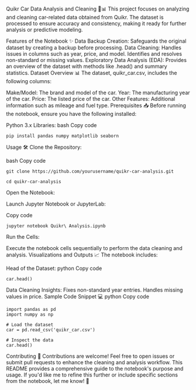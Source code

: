 Quikr Car Data Analysis and Cleaning 🚗📊
This project focuses on analyzing and cleaning car-related data obtained from Quikr. The dataset is processed to ensure accuracy and consistency, making it ready for further analysis or predictive modeling.

Features of the Notebook ✨
Data Backup Creation:
Safeguards the original dataset by creating a backup before processing.
Data Cleaning:
Handles issues in columns such as year, price, and model.
Identifies and resolves non-standard or missing values.
Exploratory Data Analysis (EDA):
Provides an overview of the dataset with methods like .head() and summary statistics.
Dataset Overview 📊
The dataset, quikr_car.csv, includes the following columns:

Make/Model: The brand and model of the car.
Year: The manufacturing year of the car.
Price: The listed price of the car.
Other Features: Additional information such as mileage and fuel type.
Prerequisites 📥
Before running the notebook, ensure you have the following installed:

Python 3.x
Libraries:
bash
Copy code
```
pip install pandas numpy matplotlib seaborn
```
Usage 🛠️
Clone the Repository:

bash
Copy code
```
git clone https://github.com/yourusername/quikr-car-analysis.git

cd quikr-car-analysis
```
Open the Notebook:

Launch Jupyter Notebook or JupyterLab:

Copy code
```
jupyter notebook Quikr\ Analysis.ipynb
```
Run the Cells:

Execute the notebook cells sequentially to perform the data cleaning and analysis.
Visualizations and Outputs 📈
The notebook includes:

Head of the Dataset:
python
Copy code
```
car.head()
```
Data Cleaning Insights:
Fixes non-standard year entries.
Handles missing values in price.
Sample Code Snippet 💻
python
Copy code
```
import pandas as pd
import numpy as np

# Load the dataset
car = pd.read_csv('quikr_car.csv')

# Inspect the data
car.head()
```
Contributing 🤝
Contributions are welcome! Feel free to open issues or submit pull requests to enhance the cleaning and analysis workflow.
This README provides a comprehensive guide to the notebook's purpose and usage. If you'd like me to refine this further or include specific sections from the notebook, let me know! 🚀 ​
